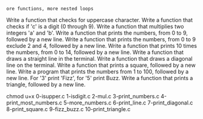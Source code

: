 	ore functions, more nested loops

  Write a function that checks for uppercase character.
  Write a function that checks if 'c' is a digit (0 through 9).
  Write a function that multiplies two integers 'a' and 'b'.
  Write a function that prints the numbers, from 0 to 9, followed by a new line.
  Write a function that prints the numbers, from 0 to 9 exclude 2 and 4, followed by a new line.
  Write a function that prints 10 times the numbers, from 0 to 14, followed by a new line.
  Write a function that draws a straight line in the terminal.
  Write a function that draws a diagonal line on the terminal.
  Write a function that prints a square, followed by a new line.
  Write a program that prints the numbers from 1 to 100, followed by a new line. For '3' print 'Fizz', for '5' print Buzz.
  Write a function that prints a triangle, followed by a new line.

chmod u+x 0-isupper.c 1-isdigit.c 2-mul.c 3-print_numbers.c 4-print_most_numbers.c 5-more_numbers.c 6-print_line.c 7-print_diagonal.c 8-print_square.c 9-fizz_buzz.c 10-print_triangle.c
